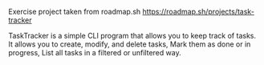 Exercise project taken from roadmap.sh
https://roadmap.sh/projects/task-tracker

TaskTracker is a simple CLI program that allows you to keep track of tasks.
It allows you to create, modify, and delete tasks,
Mark them as done or in progress,
List all tasks in a filtered or unfiltered way.

